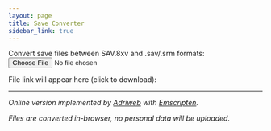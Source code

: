 ```yaml
---
layout: page
title: Save Converter
sidebar_link: true
---
```


<link rel="stylesheet" href="{{ site.baseurl }}/assets/css/bootstrap.css">
<link rel="stylesheet" href="{{ site.baseurl }}/assets/css/bootstrap-theme.css">
<style>
    #buttonsContainer button { margin-right: 5px; }
    #dlList li { display: inline-block; }
    #dlList li:before { content: '\2022'; margin-left: 0.5em; margin-right: 0.25em; }
</style>

Convert save files between SAV.8xv and .sav/.srm formats: <input style="display: inline-block" type="file" accept=".8xv,.sav,.srm" onChange="fileLoad(event)"/>

File link will appear here (click to download):
<ul id="dlList"></ul>

<div id="buttonsContainer"></div>

-----

*Online version implemented by [Adriweb](https://github.com/adriweb) with [Emscripten](http://emscripten.org/).*

*Files are converted in-browser, no personal data will be uploaded.*

<script src="convertsav-utils.js"></script>
<script>
    var script = document.createElement('script');
    script.src = "convertsav.js";
    document.body.appendChild(script);
</script>
